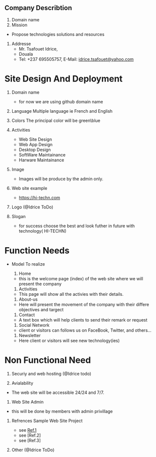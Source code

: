 ## Company Describtion
1. Domain name
1. Mission
 -	Propose technologies solutions and resources
1. Addresse
	-	Mr. Tsafouet Idrice,
	-	Douala
	-	Tel: +237 695505757, E-Mail: idrice.tsafouet@yahoo.com

#	Site Design And Deployment
1. Domain name
	- for now we are using github domain name 

1. Language
	Multiple language ie French and English

1. Colors
	The principal color will be green\blue

1. Activities
	- Web Site Design
	- Web App Design
	- Desktop Design
	- SoftWare Maintainance
	- Harware Maintainance

1. Image
	- Images will be produce by the admin only.

1. Web site example
	- https://hi-techn.com

1.	Logo (@Idrice ToDo)

1.	Slogan
	-	for success choose the best and look futher in future with technology( HI-TECHN)

# Function Needs
-	Model To realize
	1.	Home
	-	this is the welcome page (index) of the web site where we will present the company

	1.	Activities
	-	This page will show all the activies with their details.

	1.	About-us
	-	Here will present the movement of the company with their differe objectives and targect

	1.	Contact
	-	A text box which will help clients to send their remark or request

	1.	Social Network
	-	client or visitors can follows us on FaceBook, Twitter, and others...

	1.	Newsletter
	-	Here client or visitors will see new technology(ies)

# Non Functional Need

1.	Securiy and web hosting (@Idrice todo)

1.	Avialability
-	The web site will be accessible 24/24 and 7/7.

1.	Web Site Admin
-	 this will be done by members with admin privillage

1.	Refrences 
	Sample Web Site Project
	-	see [Ref.1](https://clockwise.software/blog/best-angular-applications/)
	-   see [Ref.2]
	-	see [Ref.3]
	
1.	Other (@Idrice ToDo)

